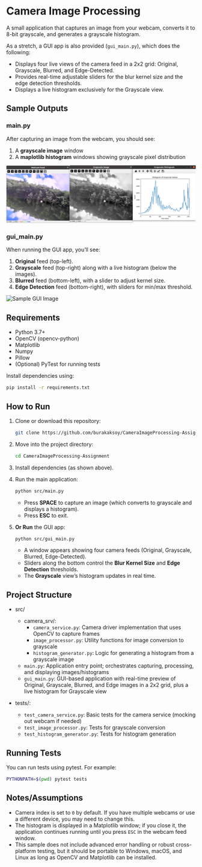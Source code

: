 # Camera Image Processing

A small application that captures an image from your webcam, converts it to 8-bit grayscale, and generates a grayscale histogram.

As a stretch, a GUI app is also provided (`gui_main.py`), which does the following:
- Displays four live views of the camera feed in a 2x2 grid: Original, Grayscale, Blurred, and Edge-Detected.
- Provides real-time adjustable sliders for the blur kernel size and the edge detection thresholds.
- Displays a live histogram exclusively for the Grayscale view.

## Sample Outputs

### main.py
After capturing an image from the webcam, you should see:
1. A **grayscale image** window
2. A **maplotlib histogram** windows showing grayscale pixel distribution

![Sample Image](.imgs/sample.png)

### gui_main.py

When running the GUI app, you’ll see:

1. **Original** feed (top-left).
2. **Grayscale** feed (top-right) along with a live histogram (below the images).
3. **Blurred** feed (bottom-left), with a slider to adjust kernel size.
4. **Edge Detection** feed (bottom-right), with sliders for min/max threshold.

![Sample GUI Image](.imgs/gui_sample.gif)

## Requirements

- Python 3.7+
- OpenCV (opencv-python)
- Matplotlib
- Numpy
- Pillow
- (Optional) PyTest for running tests

Install dependencies using:

```bash
pip install -r requirements.txt
```

## How to Run

1. Clone or download this repository:

    ```bash
    git clone https://github.com/burakaksoy/CameraImageProcessing-Assignment.git
    ```

2. Move into the project directory:

    ```bash
    cd CameraImageProcessing-Assignment
    ```

3. Install dependencies (as shown above).

4. Run the main application:

    ```bash
    python src/main.py
    ```

    * Press **SPACE** to capture an image (which converts to grayscale and displays a histogram).
    * Press **ESC** to exit.

5. **Or Run** the GUI app:

    ```bash
    python src/gui_main.py
    ```

    * A window appears showing four camera feeds (Original, Grayscale, Blurred, Edge-Detected).
    * Sliders along the bottom control the **Blur Kernel Size** and **Edge Detection** thresholds.
    * The **Grayscale** view’s histogram updates in real time.

## Project Structure
* src/
    * camera_srv/:
        * `camera_service.py`: Camera driver implementation that uses OpenCV to capture frames
        * `image_processor.py`: Utility functions for image conversion to grayscale
        * `histogram_generator.py`: Logic for generating a histogram from a grayscale image
    * `main.py`: Application entry point; orchestrates capturing, processing, and displaying images/histograms
    * `gui_main.py`: GUI-based application with real-time preview of Original, Grayscale, Blurred, and Edge images in a 2x2 grid, plus a live histogram for Grayscale view
* tests/:

    * `test_camera_service.py`: Basic tests for the camera service (mocking out webcam if needed)
    * `test_image_processor.py`: Tests for grayscale conversion
    * `test_histogram_generator.py`: Tests for histogram generation

## Running Tests 
You can run tests using pytest. For example:
```bash
PYTHONPATH=$(pwd) pytest tests
```

## Notes/Assumptions

* Camera index is set to `0` by default. If you have multiple webcams or use a different device, you may need to change this.
* The histogram is displayed in a Matplotlib window; if you close it, the application continues running until you press `ESC` in the webcam feed window.
* This sample does not include advanced error handling or robust cross-platform testing, but it should be portable to Windows, macOS, and Linux as long as OpenCV and Matplotlib can be installed.